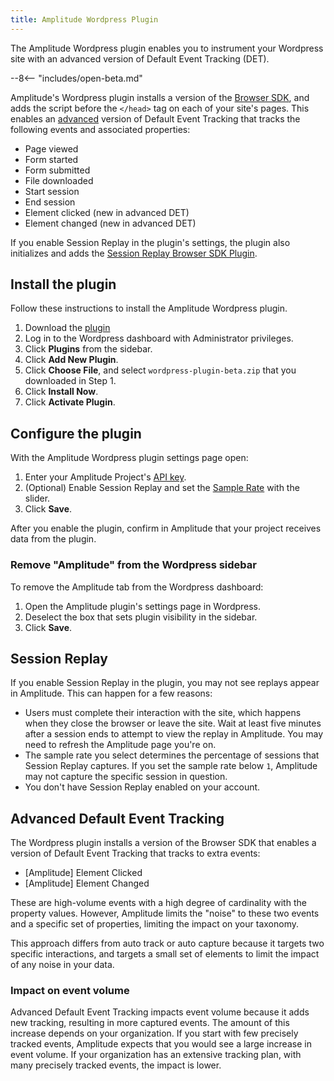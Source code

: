 ```yaml
---
title: Amplitude Wordpress Plugin
---
```


The Amplitude Wordpress plugin enables you to instrument your Wordpress site with an advanced version of Default Event Tracking (DET).

--8<-- "includes/open-beta.md"

Amplitude's Wordpress plugin installs a version of the [Browser SDK](/data/sdks/typescript-browser/), and adds the script before the `</head>` tag on each of your site's pages. This enables an [advanced](https://github.com/amplitude/Amplitude-TypeScript/tree/v1.x/packages/plugin-default-event-tracking-advanced-browser) version of Default Event Tracking that tracks the following events and associated properties:

- Page viewed
- Form started
- Form submitted
- File downloaded
- Start session
- End session
- Element clicked (new in advanced DET)
- Element changed (new in advanced DET)

If you enable Session Replay in the plugin's settings, the plugin also initializes and adds the [Session Replay Browser SDK Plugin](/session-replay/sdks/plugin/).

## Install the plugin

Follow these instructions to install the Amplitude Wordpress plugin.

1. Download the [plugin](https://drive.google.com/file/d/1sL4oWdQyhUND7fq9trWc9tgzpYOHKgEK/view?usp=sharing)
2. Log in to the Wordpress dashboard with Administrator privileges.
3. Click **Plugins** from the sidebar.
4. Click **Add New Plugin**.
5. Click **Choose File**, and select `wordpress-plugin-beta.zip` that you downloaded in Step 1.
6. Click **Install Now**.
7. Click **Activate Plugin**.

## Configure the plugin

With the Amplitude Wordpress plugin settings page open:


1. Enter your Amplitude Project's [API key](/analytics/find-api-credentials/).
2. (Optional) Enable Session Replay and set the [Sample Rate](/session-replay/sdks/standalone/#sampling-rate) with the slider.
3. Click **Save**.

After you enable the plugin, confirm in Amplitude that your project receives data from the plugin.

### Remove "Amplitude" from the Wordpress sidebar

To remove the Amplitude tab from the Wordpress dashboard:

1. Open the Amplitude plugin's settings page in Wordpress.
2. Deselect the box that sets plugin visibility in the sidebar.
3. Click **Save**.

## Session Replay

If you enable Session Replay in the plugin, you may not see replays appear in Amplitude. This can happen for a few reasons:

- Users must complete their interaction with the site, which happens when they close the browser or leave the site. Wait at least five minutes after a session ends to attempt to view the replay in Amplitude. You may need to refresh the Amplitude page you're on.
- The sample rate you select determines the percentage of sessions that Session Replay captures. If you set the sample rate below `1`, Amplitude may not capture the specific session in question.
- You don't have Session Replay enabled on your account.

## Advanced Default Event Tracking

The Wordpress plugin installs a version of the Browser SDK that enables a version of Default Event Tracking that tracks to extra events:

- [Amplitude] Element Clicked
- [Amplitude] Element Changed

These are high-volume events with a high degree of cardinality with the property values. However, Amplitude limits the "noise" to these two events and a specific set of properties, limiting the impact on your taxonomy.

This approach differs from auto track or auto capture because it targets two specific interactions, and targets a small set of elements to limit the impact of any noise in your data.

### Impact on event volume

Advanced Default Event Tracking impacts event volume because it adds new tracking, resulting in more captured events. The amount of this increase depends on your organization. If you start with few precisely tracked events, Amplitude expects that you would see a large increase in event volume. If your organization has an extensive tracking plan, with many precisely tracked events, the impact is lower.

